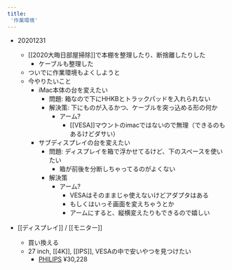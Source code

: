 ```yaml
---
title:
 '作業環境'
---
```


- 20201231
    - [[2020大晦日部屋掃除]]で本棚を整理したり、断捨離したりした
        - ケーブルも整理した
    - ついでに作業環境もよくしようと
    - 今やりたいこと
        - iMac本体の台を変えたい
            - 問題: 箱なので下にHHKBとトラックパッドを入れられない
            - 解決策: 下にものが入るかつ、ケーブルを突っ込める形の何か
                - アーム?
                    - [[VESA]]マウントのimacではないので無理（できるのもあるけどダサい）
        - サブディスプレイの台を変えたい
            - 問題: ディスプレイを箱で浮かせてるけど、下のスペースを使いたい
                - 箱が前後を分断しちゃってるのがよくない
            - 解決策
                - アーム?
                    - VESAはそのままじゃ使えないけどアダプタはある
                    - もしくはいっそ画面を変えちゃうとか
                    - アームにすると、縦横変えたりもできるので嬉しい

- [[ディスプレイ]] / [[モニター]]
    - 買い換える
    - 27 inch, [[4K]], [[IPS]], VESAの中で安いやつを見つけたい
        - [PHILIPS](https://store.goo.ne.jp/products/qzx0020564?variant=37520194994367&currency=JPY&utm_medium=product_sync&utm_source=google&utm_content=sag_organic&utm_campaign=sag_organic&gclid=Cj0KCQiAmfmABhCHARIsACwPRAAUiUFE5k3kJ5vAu2sYPuKwFzDfEY2wmcV6g2veJ4TwprkqwGLNfE0aAjleEALw_wcB) ¥30,228

